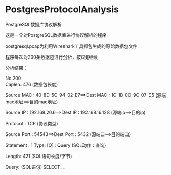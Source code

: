 # PostgresProtocolAnalysis
PostgreSQL数据库协议解析

这是一个对PostgreSQL数据库进行协议解析的程序

postgresql.pcap为利用Wireshark工具抓包生成的原始数据包文件

程序每次对200条数据包进行分析，按C键继续

分析结果：

No.200																
Caplen: 476															(数据包长度)

Source MAC : 40-8D-5C-94-02-E7==>Dest   MAC : 1C-1B-0D-9C-07-E5		(源端mac地址==>目的mac地址)

Source IP : 192.168.20.6==>Dest   IP : 192.168.16.128				(源端ip==>目的ip)

Protocol : TCP														(协议类型)

Source Port : 54543==>Dest   Port : 5432							(源端口==>目的端口)

Statement : 1
Type: [Q] : Query													(SQL动作：查询)

Length: 421 														(SQL语句长度/字节)

Query: 																(SQL语句)	
SELECT ...

	
